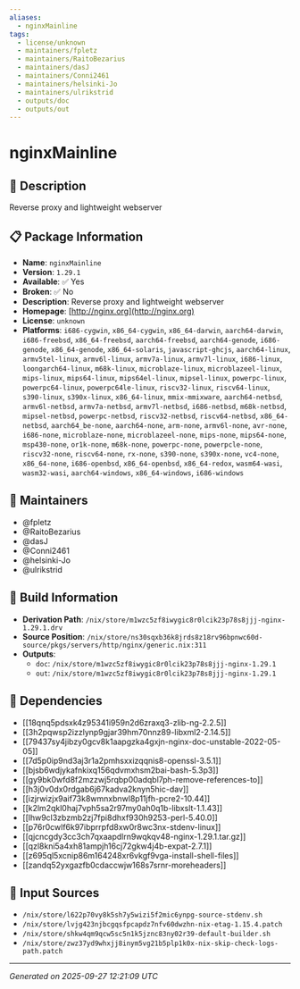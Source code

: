 ```yaml
---
aliases:
  - nginxMainline
tags:
  - license/unknown
  - maintainers/fpletz
  - maintainers/RaitoBezarius
  - maintainers/dasJ
  - maintainers/Conni2461
  - maintainers/helsinki-Jo
  - maintainers/ulrikstrid
  - outputs/doc
  - outputs/out
---
```


# nginxMainline

## 📝 Description

Reverse proxy and lightweight webserver

## 📋 Package Information

- **Name**: `nginxMainline`
- **Version**: `1.29.1`
- **Available**: ✅ Yes
- **Broken**: ✅ No
- **Description**: Reverse proxy and lightweight webserver
- **Homepage**: [http://nginx.org](http://nginx.org)
- **License**: `unknown`
- **Platforms**: `i686-cygwin`, `x86_64-cygwin`, `x86_64-darwin`, `aarch64-darwin`, `i686-freebsd`, `x86_64-freebsd`, `aarch64-freebsd`, `aarch64-genode`, `i686-genode`, `x86_64-genode`, `x86_64-solaris`, `javascript-ghcjs`, `aarch64-linux`, `armv5tel-linux`, `armv6l-linux`, `armv7a-linux`, `armv7l-linux`, `i686-linux`, `loongarch64-linux`, `m68k-linux`, `microblaze-linux`, `microblazeel-linux`, `mips-linux`, `mips64-linux`, `mips64el-linux`, `mipsel-linux`, `powerpc-linux`, `powerpc64-linux`, `powerpc64le-linux`, `riscv32-linux`, `riscv64-linux`, `s390-linux`, `s390x-linux`, `x86_64-linux`, `mmix-mmixware`, `aarch64-netbsd`, `armv6l-netbsd`, `armv7a-netbsd`, `armv7l-netbsd`, `i686-netbsd`, `m68k-netbsd`, `mipsel-netbsd`, `powerpc-netbsd`, `riscv32-netbsd`, `riscv64-netbsd`, `x86_64-netbsd`, `aarch64_be-none`, `aarch64-none`, `arm-none`, `armv6l-none`, `avr-none`, `i686-none`, `microblaze-none`, `microblazeel-none`, `mips-none`, `mips64-none`, `msp430-none`, `or1k-none`, `m68k-none`, `powerpc-none`, `powerpcle-none`, `riscv32-none`, `riscv64-none`, `rx-none`, `s390-none`, `s390x-none`, `vc4-none`, `x86_64-none`, `i686-openbsd`, `x86_64-openbsd`, `x86_64-redox`, `wasm64-wasi`, `wasm32-wasi`, `aarch64-windows`, `x86_64-windows`, `i686-windows`
## 👥 Maintainers

- @fpletz
- @RaitoBezarius
- @dasJ
- @Conni2461
- @helsinki-Jo
- @ulrikstrid


## 🔧 Build Information

- **Derivation Path**: `/nix/store/m1wzc5zf8iwygic8r0lcik23p78s8jjj-nginx-1.29.1.drv`
- **Source Position**: `/nix/store/ns30sqxb36k8jrds8z18rv96bpnwc60d-source/pkgs/servers/http/nginx/generic.nix:311`
- **Outputs**:
  - `doc`:  `/nix/store/m1wzc5zf8iwygic8r0lcik23p78s8jjj-nginx-1.29.1`
  - `out`:  `/nix/store/m1wzc5zf8iwygic8r0lcik23p78s8jjj-nginx-1.29.1`

## 🔗 Dependencies

- [[18qnq5pdsxk4z95341i959n2d6zraxq3-zlib-ng-2.2.5]]
- [[3h2pqwsp2izzlynp9gjar39hm70nnz89-libxml2-2.14.5]]
- [[79437sy4jibzy0gcv8k1aapgzka4gxjn-nginx-doc-unstable-2022-05-05]]
- [[7d5p0ip9nd3aj3r1a2pmhsxxizqqnis8-openssl-3.5.1]]
- [[bjsb6wdjykafnkixq156qdvmxhsm2bai-bash-5.3p3]]
- [[gy9bk0wfd8f2mzzwj5rqbp00adqbl7ph-remove-references-to]]
- [[h3j0v0dx0rdgab6j67kadva2knyn5hic-dav]]
- [[izjrwizjx9aif73k8wmnxbnwl8p11jfh-pcre2-10.44]]
- [[k2lm2qkl0haj7vph5sa2r97my0ah0q1b-libxslt-1.1.43]]
- [[lhw9cl3zbzmb2zj7fpi8dhxf930h9253-perl-5.40.0]]
- [[p76r0cwlf6k97ibprrpfd8xw0r8wc3nx-stdenv-linux]]
- [[qjcncgdy3cc3ch7qxaapdlrn9wqkqv48-nginx-1.29.1.tar.gz]]
- [[qzl8kni5a4xh81ampjh16cj72gkw4j4b-expat-2.7.1]]
- [[z695ql5xcnip86m164248xr6vkgf9vga-install-shell-files]]
- [[zandq52yxgazfb0cdaccwjw168s7srnr-moreheaders]]

## 📁 Input Sources

- `/nix/store/l622p70vy8k5sh7y5wizi5f2mic6ynpg-source-stdenv.sh`
- `/nix/store/lvjg423njbcgqsfpcapdz7nfv60dwzhn-nix-etag-1.15.4.patch`
- `/nix/store/shkw4qm9qcw5sc5n1k5jznc83ny02r39-default-builder.sh`
- `/nix/store/zwz37yd9whxjj8inym5vg21b5plp1k0x-nix-skip-check-logs-path.patch`

---
*Generated on 2025-09-27 12:21:09 UTC*
